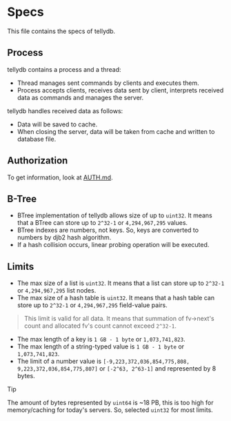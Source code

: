 # Specs
This file contains the specs of tellydb.

## Process
tellydb contains a process and a thread:
* Thread manages sent commands by clients and executes them.
* Process accepts clients, receives data sent by client, interprets received data as commands and manages the server.

tellydb handles received data as follows:
* Data will be saved to cache.
* When closing the server, data will be taken from cache and written to database file.

## Authorization
To get information, look at [AUTH.md](./AUTH.md).

## B-Tree
* BTree implementation of tellydb allows size of up to `uint32`. It means that a BTree can store up to `2^32-1` or `4,294,967,295` values.
* BTree indexes are numbers, not keys. So, keys are converted to numbers by djb2 hash algorithm.
* If a hash collision occurs, linear probing operation will be executed.

## Limits
* The max size of a list is `uint32`. It means that a list can store up to `2^32-1` or `4,294,967,295` list nodes.
* The max size of a hash table is `uint32`. It means that a hash table can store up to `2^32-1` or `4,294,967,295` field-value pairs.
> This limit is valid for all data. It means that summation of fv->next's count and allocated fv's count cannot exceed `2^32-1`.

* The max length of a key is `1 GB - 1 byte` or `1,073,741,823`.
* The max length of a string-typed value is `1 GB - 1 byte` or `1,073,741,823`.
* The limit of a number value is `[-9,223,372,036,854,775,808, 9,223,372,036,854,775,807]` or `[-2^63, 2^63-1]` and represented by 8 bytes.

> [!TIP]
> The amount of bytes represented by `uint64` is ~18 PB, this is too high for memory/caching for today's servers. So, selected `uint32` for most limits.
